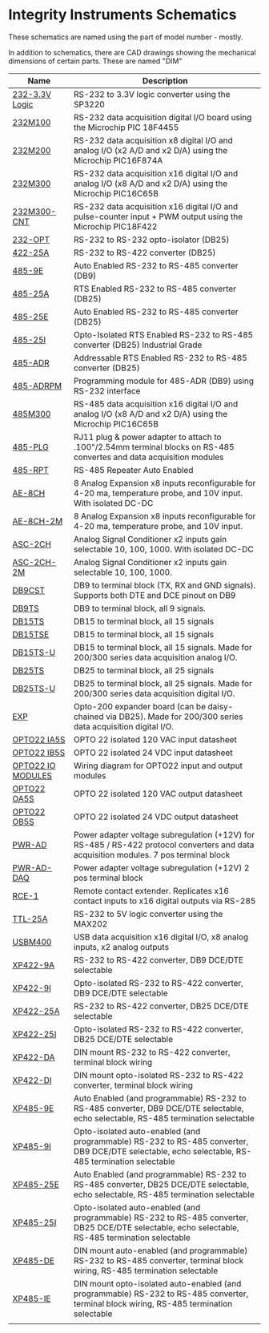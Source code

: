 # Integrity Instruments Schematics

These schematics are named using the part of model number - mostly.

In addition to schematics, there are CAD drawings showing the mechanical dimensions of certain parts. These are named "DIM"


| Name | Description |
|------|-------------|
| [232-3.3V Logic](https://github.com/anthonykempka/Integrity-Instruments-Products/blob/main/Schematics/PDF/232-3.3V%20Logic%20SCHEMATIC.pdf) | RS-232 to 3.3V logic converter using the SP3220 |
| [232M100](https://github.com/anthonykempka/Integrity-Instruments-Products/blob/main/Schematics/PDF/232M100%20SCHEMATIC.pdf) | RS-232 data acquisition digital I/O board using the Microchip PIC 18F4455 |
| [232M200](https://github.com/anthonykempka/Integrity-Instruments-Products/blob/main/Schematics/PDF/232M200%20SCHEMATIC.pdf) | RS-232 data acquisition x8 digital I/O and analog I/O (x2 A/D and x2 D/A) using the Microchip PIC16F874A |
| [232M300](https://github.com/anthonykempka/Integrity-Instruments-Products/blob/main/Schematics/PDF/232M300%20SCHEMATIC.pdf) | RS-232 data acquisition x16 digital I/O and analog I/O (x8 A/D and x2 D/A) using the Microchip PIC16C65B |
| [232M300-CNT](https://github.com/anthonykempka/Integrity-Instruments-Products/blob/main/Schematics/PDF/232M300-CNT%20SCHEMATIC.pdf) | RS-232 data acquisition x16 digital I/O and pulse-counter input + PWM output using the Microchip PIC18F422 |
| [232-OPT](https://github.com/anthonykempka/Integrity-Instruments-Products/blob/main/Schematics/PDF/232-OPT%20SCHEMATIC.pdf) | RS-232 to RS-232 opto-isolator (DB25) |
| [422-25A](https://github.com/anthonykempka/Integrity-Instruments-Products/blob/main/Schematics/PDF/422-25A%20SCHEMATIC.pdf) | RS-232 to RS-422 converter (DB25) |
| [485-9E](https://github.com/anthonykempka/Integrity-Instruments-Products/blob/main/Schematics/PDF/485-9E%20SCHEMATIC.pdf) | Auto Enabled RS-232 to RS-485 converter (DB9) |
| [485-25A](https://github.com/anthonykempka/Integrity-Instruments-Products/blob/main/Schematics/PDF/485-25A%20SCHEMATIC.pdf) | RTS Enabled RS-232 to RS-485 converter (DB25) |
| [485-25E](https://github.com/anthonykempka/Integrity-Instruments-Products/blob/main/Schematics/PDF/485-25E%20SCHEMATIC.pdf) | Auto Enabled RS-232 to RS-485 converter (DB25) |
| [485-25I](https://github.com/anthonykempka/Integrity-Instruments-Products/blob/main/Schematics/PDF/485-25I%20SCHEMATIC.pdf) | Opto-Isolated RTS Enabled RS-232 to RS-485 converter (DB25) Industrial Grade |
| [485-ADR](https://github.com/anthonykempka/Integrity-Instruments-Products/blob/main/Schematics/PDF/485-ADR%20SCHEMATIC.pdf) | Addressable RTS Enabled RS-232 to RS-485 converter (DB25) |
| [485-ADRPM](https://github.com/anthonykempka/Integrity-Instruments-Products/blob/main/Schematics/PDF/485-ADRPM%20SCHEMATIC.pdf) | Programming module for 485-ADR (DB9) using RS-232 interface |
| [485M300](https://github.com/anthonykempka/Integrity-Instruments-Products/blob/main/Schematics/PDF/485M300%20SCHEMATIC.pdf) | RS-485 data acquisition x16 digital I/O and analog I/O (x8 A/D and x2 D/A) using the Microchip PIC16C65B |
| [485-PLG](https://github.com/anthonykempka/Integrity-Instruments-Products/blob/main/Schematics/PDF/485-PLG%20SCHEMATIC.pdf) | RJ11 plug & power adapter to attach to .100"/2.54mm terminal blocks on RS-485 convertes and data acquisition modules |
| [485-RPT](https://github.com/anthonykempka/Integrity-Instruments-Products/blob/main/Schematics/PDF/485-RPT%20SCHEMATIC.pdf) | RS-485 Repeater Auto Enabled |
| [AE-8CH](https://github.com/anthonykempka/Integrity-Instruments-Products/blob/main/Schematics/PDF/AE-8CH%20SCHEMATIC.pdf) | 8 Analog Expansion x8 inputs reconfigurable for 4-20 ma, temperature probe, and 10V input. With isolated DC-DC |
| [AE-8CH-2M](https://github.com/anthonykempka/Integrity-Instruments-Products/blob/main/Schematics/PDF/AE-8CH-2M%20SCHEMATIC.pdf) | 8 Analog Expansion x8 inputs reconfigurable for 4-20 ma, temperature probe, and 10V input. |
| [ASC-2CH](https://github.com/anthonykempka/Integrity-Instruments-Products/blob/main/Schematics/PDF/ASC-2CH%20SCHEMATIC.pdf) | Analog Signal Conditioner x2 inputs gain selectable 10, 100, 1000. With isolated DC-DC |
| [ASC-2CH-2M](https://github.com/anthonykempka/Integrity-Instruments-Products/blob/main/Schematics/PDF/ASC-2CH-2M%20SCHEMATIC.pdf) | Analog Signal Conditioner x2 inputs gain selectable 10, 100, 1000. |
| [DB9CST](https://github.com/anthonykempka/Integrity-Instruments-Products/blob/main/Schematics/PDF/DB9CST%20SCHEMATIC.pdf) | DB9 to terminal block (TX, RX and GND signals). Supports both DTE and DCE pinout on DB9 |
| [DB9TS](https://github.com/anthonykempka/Integrity-Instruments-Products/blob/main/Schematics/PDF/DB9TS%20SCHEMATIC.pdf) | DB9 to terminal block, all 9 signals. |
| [DB15TS](https://github.com/anthonykempka/Integrity-Instruments-Products/blob/main/Schematics/PDF/DB15TS%20SCHEMATIC.pdf) | DB15 to terminal block, all 15 signals |
| [DB15TSE](https://github.com/anthonykempka/Integrity-Instruments-Products/blob/main/Schematics/PDF/DB15TSE%20SCHEMATIC.pdf) | DB15 to terminal block, all 15 signals |
| [DB15TS-U](https://github.com/anthonykempka/Integrity-Instruments-Products/blob/main/Schematics/PDF/DB25TS-U%20SCHEMATIC.pdf) | DB15 to terminal block, all 15 signals. Made for 200/300 series data acquisition analog I/O.  |
| [DB25TS](https://github.com/anthonykempka/Integrity-Instruments-Products/blob/main/Schematics/PDF/DB25TS%20SCHEMATIC.pdf) | DB25 to terminal block, all 25 signals |
| [DB25TS-U](https://github.com/anthonykempka/Integrity-Instruments-Products/blob/main/Schematics/PDF/DB25TS-U%20SCHEMATIC.pdf) | DB25 to terminal block, all 25 signals. Made for 200/300 series data acquisition digital I/O. |
| [EXP](https://github.com/anthonykempka/Integrity-Instruments-Products/blob/main/Schematics/PDF/EXP%20SCHEMATIC.pdf) | Opto-200 expander board (can be daisy-chained via DB25). Made for 200/300 series data acquisition digital I/O.  |
| [OPTO22 IA5S](https://github.com/anthonykempka/Integrity-Instruments-Products/blob/main/Schematics/PDF/OPTO22%20IA5S.pdf) | OPTO 22 isolated 120 VAC input datasheet |
| [OPTO22 IB5S](https://github.com/anthonykempka/Integrity-Instruments-Products/blob/main/Schematics/PDF/OPTO22%20IB5S.pdf) | OPTO 22 isolated 24 VDC input datasheet |
| [OPTO22 IO MODULES](https://github.com/anthonykempka/Integrity-Instruments-Products/blob/main/Schematics/PDF/OPTO22%20IO%20MODULES%20SCHEMATIC.pdf) | Wiring diagram for OPTO22 input and output modules |
| [OPTO22 OA5S](https://github.com/anthonykempka/Integrity-Instruments-Products/blob/main/Schematics/PDF/OPTO22%20OA5S.pdf) | OPTO 22 isolated 120 VAC output datasheet |
| [OPTO22 OB5S](https://github.com/anthonykempka/Integrity-Instruments-Products/blob/main/Schematics/PDF/OPTO22%20OB5S.pdf) | OPTO 22 isolated 24 VDC output datasheet |
| [PWR-AD](https://github.com/anthonykempka/Integrity-Instruments-Products/blob/main/Schematics/PDF/PWR-AD%20SCHEMATIC.pdf) | Power adapter voltage subregulation (+12V) for RS-485 / RS-422 protocol converters and data acquisition modules. 7 pos terminal block |
| [PWR-AD-DAQ](https://github.com/anthonykempka/Integrity-Instruments-Products/blob/main/Schematics/PDF/PWR-AD-DAQ%20SCHEMATIC.pdf) | Power adapter voltage subregulation (+12V) 2 pos terminal block |
| [RCE-1](https://github.com/anthonykempka/Integrity-Instruments-Products/blob/main/Schematics/PDF/RCE-1%20SCHEMATIC.pdf) | Remote contact extender. Replicates x16 contact inputs to x16 digital outputs via RS-285 |
| [TTL-25A](https://github.com/anthonykempka/Integrity-Instruments-Products/blob/main/Schematics/PDF/TTL-25A%20SCHEMATIC.pdf) | RS-232 to 5V logic converter using the MAX202 |
| [USBM400](https://github.com/anthonykempka/Integrity-Instruments-Products/blob/main/Schematics/PDF/USBM400%20SCHEMATIC.pdf) | USB data acquisition x16 digital I/O, x8 analog inputs, x2 analog outputs |
| [XP422-9A](https://github.com/anthonykempka/Integrity-Instruments-Products/blob/main/Schematics/PDF/XP422-9A%20SCHEMATIC.pdf) | RS-232 to RS-422 converter, DB9 DCE/DTE selectable |
| [XP422-9I](https://github.com/anthonykempka/Integrity-Instruments-Products/blob/main/Schematics/PDF/XP422-9I%20SCHEMATIC.pdf) | Opto-isolated RS-232 to RS-422 converter, DB9 DCE/DTE selectable |
| [XP422-25A](https://github.com/anthonykempka/Integrity-Instruments-Products/blob/main/Schematics/PDF/XP422-25A%20SCHEMATIC.pdf) | RS-232 to RS-422 converter, DB25 DCE/DTE selectable |
| [XP422-25I](https://github.com/anthonykempka/Integrity-Instruments-Products/blob/main/Schematics/PDF/XP422-25I%20SCHEMATIC.pdf) | Opto-isolated RS-232 to RS-422 converter, DB25 DCE/DTE selectable |
| [XP422-DA](https://github.com/anthonykempka/Integrity-Instruments-Products/blob/main/Schematics/PDF/XP422-DA%20SCHEMATIC.pdf) | DIN mount RS-232 to RS-422 converter, terminal block wiring |
| [XP422-DI](https://github.com/anthonykempka/Integrity-Instruments-Products/blob/main/Schematics/PDF/XP422-DI%20SCHEMATIC.pdf) | DIN mount opto-isolated RS-232 to RS-422 converter, terminal block wiring |
| [XP485-9E](https://github.com/anthonykempka/Integrity-Instruments-Products/blob/main/Schematics/PDF/XP485-9E%20SCHEMATIC.pdf) | Auto Enabled (and programmable) RS-232 to RS-485 converter, DB9 DCE/DTE selectable, echo selectable, RS-485 termination selectable |
| [XP485-9I](https://github.com/anthonykempka/Integrity-Instruments-Products/blob/main/Schematics/PDF/XP485-9EI%20SCHEMATIC.pdf) | Opto-isolated auto-enabled (and programmable) RS-232 to RS-485 converter, DB9 DCE/DTE selectable, echo selectable, RS-485 termination selectable |
| [XP485-25E](https://github.com/anthonykempka/Integrity-Instruments-Products/blob/main/Schematics/PDF/XP485-25E%20SCHEMATIC.pdf) | Auto Enabled (and programmable) RS-232 to RS-485 converter, DB25 DCE/DTE selectable, echo selectable, RS-485 termination selectable |
| [XP485-25I](https://github.com/anthonykempka/Integrity-Instruments-Products/blob/main/Schematics/PDF/XP485-25EI%20SCHEMATIC.pdf) | Opto-isolated auto-enabled (and programmable) RS-232 to RS-485 converter, DB25 DCE/DTE selectable, echo selectable, RS-485 termination selectable |
| [XP485-DE](https://github.com/anthonykempka/Integrity-Instruments-Products/blob/main/Schematics/PDF/XP485-DE%20SCHEMATIC.pdf) | DIN mount auto-enabled (and programmable) RS-232 to RS-485 converter, terminal block wiring, RS-485 termination selectable |
| [XP485-IE](https://github.com/anthonykempka/Integrity-Instruments-Products/blob/main/Schematics/PDF/XP485-DEI%20SCHEMATIC.pdf) | DIN mount opto-isolated auto-enabled (and programmable) RS-232 to RS-485 converter, terminal block wiring, RS-485 termination selectable |
|  |  |

